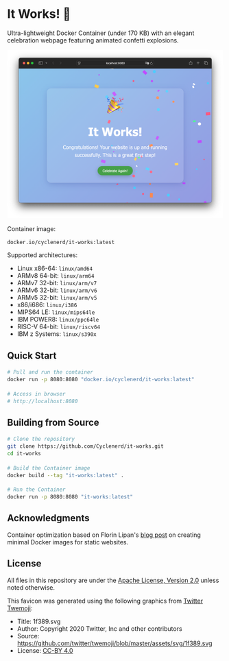 # It Works! 🎉

Ultra-lightweight Docker Container (under 170 KB) with an elegant celebration webpage featuring animated confetti explosions.

![Screenshot](./img/screenshot.png)

Container image:

```text
docker.io/cyclenerd/it-works:latest
```

Supported architectures:

- Linux x86-64:  `linux/amd64`
- ARMv8 64-bit:  `linux/arm64`
- ARMv7 32-bit:  `linux/arm/v7`
- ARMv6 32-bit:  `linux/arm/v6`
- ARMv5 32-bit:  `linux/arm/v5`
- x86/i686:      `linux/i386`
- MIPS64 LE:     `linux/mips64le`
- IBM POWER8:    `linux/ppc64le`
- RISC-V 64-bit: `linux/riscv64`
- IBM z Systems: `linux/s390x`

## Quick Start

```bash
# Pull and run the container
docker run -p 8080:8080 "docker.io/cyclenerd/it-works:latest"

# Access in browser
# http://localhost:8080
```

## Building from Source

```bash
# Clone the repository
git clone https://github.com/Cyclenerd/it-works.git
cd it-works

# Build the Container image
docker build --tag "it-works:latest" .

# Run the Container
docker run -p 8080:8080 "it-works:latest"
```

## Acknowledgments

Container optimization based on Florin Lipan's [blog post](https://lipanski.com/posts/smallest-docker-image-static-website) on creating minimal Docker images for static websites.

## License

All files in this repository are under the [Apache License, Version 2.0](LICENSE) unless noted otherwise.

This favicon was generated using the following graphics from [Twitter Twemoji](https://github.com/twitter/twemoji):

- Title: 1f389.svg
- Author: Copyright 2020 Twitter, Inc and other contributors
- Source: <https://github.com/twitter/twemoji/blob/master/assets/svg/1f389.svg>
- License: [CC-BY 4.0](https://creativecommons.org/licenses/by/4.0/)
